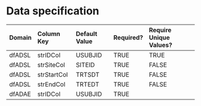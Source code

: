 # Data specification

|**Domain** |**Column Key** |**Default Value** |**Required?** |**Require Unique Values?** |
|:----------|:--------------|:-----------------|:-------------|:--------------------------|
|dfADSL     |strIDCol       |USUBJID           |TRUE          |TRUE                       |
|dfADSL     |strSiteCol     |SITEID            |TRUE          |FALSE                      |
|dfADSL     |strStartCol    |TRTSDT            |TRUE          |FALSE                      |
|dfADSL     |strEndCol      |TRTEDT            |TRUE          |FALSE                      |
|dfADAE     |strIDCol       |USUBJID           |TRUE          |                           |
